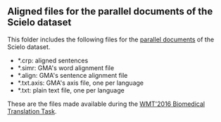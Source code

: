
## Aligned files for the parallel documents of the Scielo dataset

This folder includes the following files for the [parallel documents](https://github.com/biomedical-translation-corpora/scielo/tree/master/parallel) of the Scielo dataset.

- *.crp: aligned sentences
- *.simr: GMA's word alignment file
- *.align: GMA's sentence alignment file
- *.txt.axis: GMA's axis file, one per language
- *.txt: plain text file, one per language

These are the files made available during the [WMT'2016 Biomedical Translation Task](http://www.statmt.org/wmt16/biomedical-translation-task.html).
